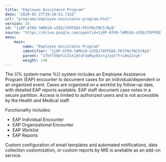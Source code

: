 ```yaml
---
title: "Employee Assistance Program"
date: "2020-02-27T19:30:51.715Z"
url: "programs/employee-assistance-program.html"
version: 24
id: "1j0P-A7K9-lWMUiN-sX5Ez7XPFEDX-FKlFNzfNC5rBy8"
source: "https://drive.google.com/open?id=1j0P-A7K9-lWMUiN-sX5Ez7XPFEDX-FKlFNzfNC5rBy8"
menu:
    main:
        name: "Employee Assistance Program"
        identifier: "1j0P-A7K9-lWMUiN-sX5Ez7XPFEDX-FKlFNzfNC5rBy8"
        parent: "1TbYl56bYzCZsXjAtsF3wMay92vryJzpt7YrLOm22oyk"
        weight: 140
---
```

The {{% system-name %}} system includes an Employee Assistance Program (EAP) encounter to document cases for an individual/dependent or an organized event. Cases are organized on a worklist by follow-up date, with detailed EAP reports available. EAP staff document case notes in a secure partition. Access is limited to authorized users and is not accessible by the Health and Medical staff. 

Functionality includes:

* EAP Individual Encounter
* EAP Organizational Encounter
* EAP Worklist
* EAP Reports

Custom configuration of email templates and automated notifications, data collection customization, or custom reports by MIE is available as an add-on service.

